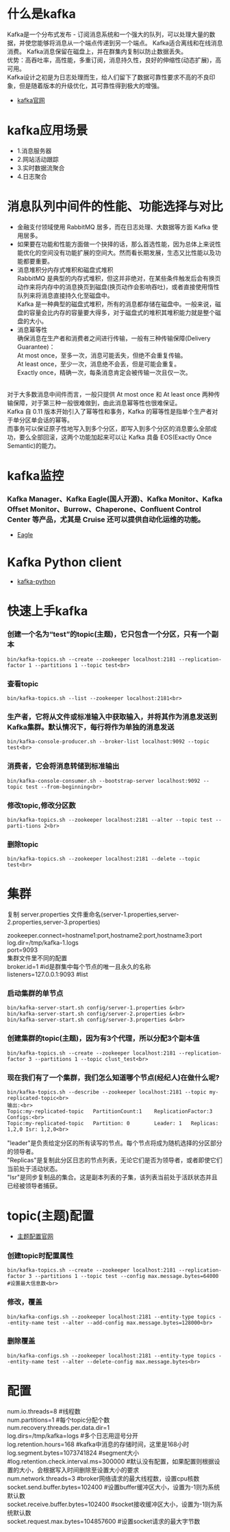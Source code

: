 # 什么是kafka
Kafka是一个分布式发布 - 订阅消息系统和一个强大的队列，可以处理大量的数据，并使您能够将消息从一个端点传递到另一个端点。 Kafka适合离线和在线消息消费。 Kafka消息保留在磁盘上，并在群集内复制以防止数据丢失。<br>
优势：高吞吐率，高性能，多重订阅，消息持久性，良好的伸缩性(动态扩展)，高可用。<br>
Kafka设计之初是为日志处理而生，给人们留下了数据可靠性要求不高的不良印象，但是随着版本的升级优化，其可靠性得到极大的增强。<br>
- [kafka官网](http://kafka.apache.org/documentation/)

# kafka应用场景
- 1.消息服务器
- 2.网站活动跟踪
- 3.实时数据流聚合
- 4.日志聚合

# 消息队列中间件的性能、功能选择与对比
- 金融支付领域使用 RabbitMQ 居多，而在日志处理、大数据等方面 Kafka 使用居多。
- 如果要在功能和性能方面做一个抉择的话，那么首选性能，因为总体上来说性能优化的空间没有功能扩展的空间大。然而看长期发展，生态又比性能以及功能都要重要。
- 消息堆积分内存式堆积和磁盘式堆积<br>
RabbitMQ 是典型的内存式堆积，但这并非绝对，在某些条件触发后会有换页动作来将内存中的消息换页到磁盘(换页动作会影响吞吐)，或者直接使用惰性队列来将消息直接持久化至磁盘中。<br>
Kafka 是一种典型的磁盘式堆积，所有的消息都存储在磁盘中。一般来说，磁盘的容量会比内存的容量要大得多，对于磁盘式的堆积其堆积能力就是整个磁盘的大小。<br>
- 消息幂等性<br>
确保消息在生产者和消费者之间进行传输，一般有三种传输保障(Delivery Guarantee)：<br>
At most once，至多一次，消息可能丢失，但绝不会重复传输。<br>
At least once，至少一次，消息绝不会丢，但是可能会重复。<br>
Exactly once，精确一次，每条消息肯定会被传输一次且仅一次。<br>
<br>
对于大多数消息中间件而言，一般只提供 At most once 和 At least once 两种传输保障，对于第三种一般很难做到，由此消息幂等性也很难保证。<br>
Kafka 自 0.11 版本开始引入了幂等性和事务，Kafka 的幂等性是指单个生产者对于单分区单会话的幂等。<br>
而事务可以保证原子性地写入到多个分区，即写入到多个分区的消息要么全部成功，要么全部回滚，这两个功能加起来可以让 Kafka 具备 EOS(Exactly Once Semantic)的能力。<br>

# kafka监控
### Kafka Manager、Kafka Eagle(国人开源)、Kafka Monitor、Kafka Offset Monitor、Burrow、Chaperone、Confluent Control Center 等产品，尤其是 Cruise 还可以提供自动化运维的功能。
- [Eagle](http://www.cnblogs.com/smartloli/p/5829395.html)

# Kafka Python client
- [kafka-python](https://github.com/dpkp/kafka-python)

# 快速上手kafka
### 创建一个名为“test”的topic(主题)，它只包含一个分区，只有一个副本
    bin/kafka-topics.sh --create --zookeeper localhost:2181 --replication-factor 1 --partitions 1 --topic test<br>

### 查看topic
    bin/kafka-topics.sh --list --zookeeper localhost:2181<br>

### 生产者，它将从文件或标准输入中获取输入，并将其作为消息发送到Kafka集群。默认情况下，每行将作为单独的消息发送
    bin/kafka-console-producer.sh --broker-list localhost:9092 --topic test<br>

### 消费者，它会将消息转储到标准输出
    bin/kafka-console-consumer.sh --bootstrap-server localhost:9092 --topic test --from-beginning<br>

### 修改topic,修改分区数
    bin/kafka-topics.sh --zookeeper localhost:2181 --alter --topic test --parti-tions 2<br>

### 删除topic
    bin/kafka-topics.sh --zookeeper localhost:2181 --delete --topic test<br>

# 集群
复制 server.properties 文件重命名(server-1.properties,server-2.properties,server-3.properties)<br>

zookeeper.connect=hostname1:port,hostname2:port,hostname3:port<br>
log.dir=/tmp/kafka-1.logs<br>
port=9093<br>
集群文件里不同的配置<br>
broker.id=1  #id是群集中每个节点的唯一且永久的名称<br>
listeners=127.0.0.1:9093  #list<br>

### 启动集群的单节点
    bin/kafka-server-start.sh config/server-1.properties &<br>
    bin/kafka-server-start.sh config/server-2.properties &<br>
    bin/kafka-server-start.sh config/server-3.properties &<br>

### 创建集群的topic(主题)，因为有3个代理，所以分配3个副本值
    bin/kafka-topics.sh --create --zookeeper localhost:2181 --replication-factor 3 --partitions 1 --topic clust_test<br>

### 现在我们有了一个集群，我们怎么知道哪个节点(经纪人)在做什么呢?
    bin/kafka-topics.sh --describe --zookeeper localhost:2181 --topic my-replicated-topic<br>
    输出:<br>
    Topic:my-replicated-topic   PartitionCount:1    ReplicationFactor:3 Configs:<br>
    Topic:my-replicated-topic   Partition: 0        Leader: 1   Replicas: 1,2,0 Isr: 1,2,0<br>

"leader"是负责给定分区的所有读写的节点。每个节点将成为随机选择的分区部分的领导者。<br>
"Replicas"是复制此分区日志的节点列表，无论它们是否为领导者，或者即使它们当前处于活动状态。<br>
"Isr"是同步复制品的集合。这是副本列表的子集，该列表当前处于活跃状态并且已经被领导者捕获。<br>

# topic(主题)配置
- [主题配置官网](http://kafka.apache.org/documentation/#topicconfigs)
### 创建topic时配置属性
    bin/kafka-topics.sh --create --zookeeper localhost:2181 --replication-factor 3 --partitions 1 --topic test --config max.message.bytes=64000 #设置最大信息数<br>
### 修改，覆盖
    bin/kafka-configs.sh --zookeeper localhost:2181 --entity-type topics --entity-name test --alter --add-config max.message.bytes=128000<br>
### 删除覆盖
    bin/kafka-configs.sh --zookeeper localhost:2181 --entity-type topics --entity-name test --alter --delete-config max.message.bytes<br>

# 配置
num.io.threads=8 #线程数<br>
num.partitions=1 #每个topic分配个数<br>
num.recovery.threads.per.data.dir=1<br>
log.dirs=/tmp/kafka=logs  #多个日志用逗号分开<br>
log.retention.hours=168   #kafka中消息的存储时间，这里是168小时<br>
log.segment.bytes=1073741824 #segment大小<br>
#log.retention.check.interval.ms=300000 #默认没有配置，如果配置则根据设置的大小，会根据写入时间删除至设置大小的要求<br>
num.network.threads=3 #broker网络请求的最大线程数，设置cpu核数<br>
socket.send.buffer.bytes=102400    #设置buffer缓冲区大小，设置为-1则为系统默认数<br>
socket.receive.buffer.bytes=102400 #socket接收缓冲区大小，设置为-1则为系统默认数<br>
socket.request.max.bytes=104857600 #设置socket请求的最大字节数<br>
